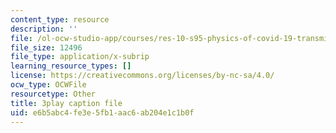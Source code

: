 ```yaml
---
content_type: resource
description: ''
file: /ol-ocw-studio-app/courses/res-10-s95-physics-of-covid-19-transmission-fall-2020/e6b5abc4fe3e5fb1aac6ab204e1c1b0f_eAHDiT40fkU.vtt
file_size: 12496
file_type: application/x-subrip
learning_resource_types: []
license: https://creativecommons.org/licenses/by-nc-sa/4.0/
ocw_type: OCWFile
resourcetype: Other
title: 3play caption file
uid: e6b5abc4-fe3e-5fb1-aac6-ab204e1c1b0f
---
```

